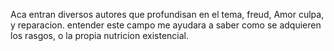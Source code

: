 Aca entran diversos autores que profundisan en el tema, freud, Amor culpa, y reparacion. 
entender este campo me ayudara a saber como se adquieren los rasgos, o la propia nutricion existencial.